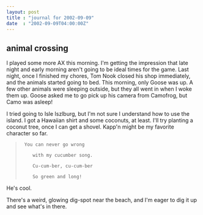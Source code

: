 ```yaml
---
layout: post
title : "journal for 2002-09-09"
date  : "2002-09-09T04:00:00Z"
---
```



## animal crossing

I played some more AX this morning.  I'm getting the impression that late night and early morning aren't going to be ideal times for the game.  Last night, once I finished my chores, Tom Nook closed his shop immediately, and the animals started going to bed.  This morning, only Goose was up.  A few other animals were sleeping outside, but they all went in when I woke them up.  Goose asked me to go pick up his camera from Camofrog, but Camo was asleep!

I tried going to Isle Iszlburg, but I'm not sure I understand how to use the island.  I got a Hawaiian shirt and some coconuts, at least.  I'll try planting a coconut tree, once I can get a shovel.  Kapp'n might be my favorite character so far.

<blockquote>
<pre><code>	You can never go wrong<br />
	with my cucumber song.<br />
	Cu-cum-ber, cu-cum-ber<br />
	So green and long!
</code></pre>

</blockquote>

He's cool.

There's a weird, glowing dig-spot near the beach, and I'm eager to dig it up and see what's in there.

